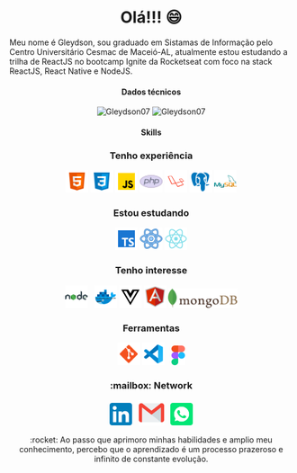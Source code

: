<h1 align="center"> Olá!!! 😄 </h1>
<p>Meu nome é Gleydson, sou graduado em Sistamas de Informação pelo Centro Universitário Cesmac de Maceió-AL, atualmente estou 
   estudando a trilha de ReactJS no bootcamp Ignite da Rocketseat com foco na stack ReactJS, React Native e NodeJS.
</p>
<div align="center">
  <h4>Dados técnicos</h4>
  <img src="https://github-readme-stats.vercel.app/api?username=Gleydson07&count_private=true&show_icons=true" alt="Gleydson07" width="450" />        
  <img src="https://github-readme-stats.vercel.app/api/top-langs/?username=Gleydson07&&langs_count=8&layout=compact" alt="Gleydson07" height="178" />
</div>
<div align="center">
   <h4>Skills</h4>
   <div>
      <h3>Tenho experiência</h3>
      <img src="./assets/html-5.svg" alt="html5" width="40px" >
      <img src="./assets/css3.svg" alt="css3" width="40px" >
      <img src="./assets/javascript.svg" alt="javascript" width="40px">
      <img src="./assets/php.svg" alt="php" width="40px">
      <img src="./assets/laravel.svg" alt="laravel" width="40px">
      <img src="./assets/postgreesql.svg" alt="postgresql" width="40px">
      <img src="./assets/logo-mysql.svg" alt="mysql" width="40px">
   </div>
   <div>
      <h3>Estou estudando</h3>                
      <img src="./assets/typescript.svg" alt="typescript" width="40px">
      <img src="./assets/react.svg" alt="react" width="40px">
      <img src="./assets/reactnative.svg" alt="reactnative" width="40px">
   </div>
   <div>
      <h3>Tenho interesse</h3>
      <img src="./assets/nodejs.svg" alt="NodeJS" width="40px"> &NonBreakingSpace; 
      <img src="./assets/docker.svg" alt="docker" width="40px">
      <img src="./assets/vuejs.svg" alt="vue" width="40px">
      <img src="./assets/angularjs.svg" alt="angular" width="40px">
      <img src="./assets/mongodb.svg" alt="mongodb" height="35px"> 
   </div>
   <div>
      <h3>Ferramentas </h3>
      <img src="./assets/git.svg" alt="git" width="40px">
      <img src="./assets/vscode.svg" alt="vscode" width="40px"> &NonBreakingSpace;
      <img src="./assets/figma.svg" alt="figma" height="35px">
   </div>
</div>
<div align="center">
   <h3>:mailbox: Network</h3>
   <a href="https://www.linkedin.com/in/gleydson07/" target="blank"><img src="./assets/linkedin.svg" title="linkedin" width="40px"/></a>  &NonBreakingSpace;
   <a href="https://mail.google.com/mail/u/0/?fs=1&to=gassantos.dev@gmail.com&su=Ol%C3%A1!%20fala%20aqui%20qual%20assunto%20legal%20que%20vamos%20tratar.&body=Aqui%20voc%C3%AA%20pode%20descrever%20melhor%20sua%20mensagem,%20pode%20ser%20uma%20pergunta,%20uma%20sugest%C3%A3o,%20um%20convite%20para%20um%20caf%C3%A9%20%F0%9F%98%80&tf=cm" target="blank"><img src="./assets/gmail.svg" title="gmail" width="45px"/></a> &NonBreakingSpace;
   <a href="https://api.whatsapp.com/send?phone=558281114246&text=Olá!! 😀" target="blank"><img src="./assets/whatsapp.svg" title="whatsapp" width="40px"/></a>
</div>
<div align="center">
   <p>:rocket: Ao passo que aprimoro minhas habilidades e amplio meu conhecimento, percebo que o aprendizado é um processo prazeroso e infinito de constante evolução. </p>
</div>
